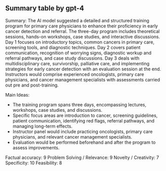 ## Summary table by gpt-4
Summary: 
The AI model suggested a detailed and structured training program for primary care physicians to enhance their proficiency in early cancer detection and referral. The three-day program includes theoretical sessions, hands-on workshops, case studies, and interactive discussions. Day 1 focuses on introductory topics, common cancers in primary care, screening tools, and diagnostic techniques. Day 2 covers patient communication, recognition of worrying signs, diagnostic workup and referral pathways, and case study discussions. Day 3 deals with multidisciplinary care, survivorship, palliative care, and implementing strategies for early cancer detection with an evaluation session at the end. Instructors would comprise experienced oncologists, primary care physicians, and cancer management specialists with assessments carried out pre and post-training. 

Main Ideas: 
- The training program spans three days, encompassing lectures, workshops, case studies, and discussions.
- Specific focus areas are introduction to cancer, screening guidelines, patient communication, identifying red flags, referral pathways, and managing long-term effects. 
- Instructor panel would include practicing oncologists, primary care physicians, and relevant cancer management specialists.
- Evaluation would be performed beforehand and after the program to assess improvements.

Factual accuracy: 9
Problem Solving / Relevance: 9
Novelty / Creativity: 7
Specificity: 10
Feasibility: 8